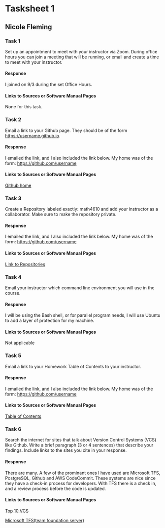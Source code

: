 # Tasksheet 1
## Nicole Fleming

### Task 1
Set up an appointment to meet with your instructor via Zoom. During office hours you can 
join a meeting that will be running, or email and create a time to meet with your instructor.

#### Response
I joined on 9/3 during the set Office Hours.
#### Links to Sources or Software Manual Pages
None for this task.

### Task 2
Email a link to your Github page. They should be of the form https://username.github.io.

#### Response 
 I emailed the link, and I also included the link below. My home was of the form: https://github.com/username
#### Links to Sources or Software Manual Pages
[Github home](https://github.com/nicoleefleming)

### Task 3
Create a Repository labeled exactly: math4610 and add your instructor as a collaborator. Make sure to make the repository private.
#### Response 
 I emailed the link, and I also included the link below. My home was of the form: https://github.com/username
#### Links to Sources or Software Manual Pages
[Link to Repositories](https://github.com/nicoleefleming?tab=repositories)

### Task 4
Email your instructor which command line environment you will use in the course.
#### Response 
I will be using the Bash shell, or for parallel program needs, I will use Ubuntu to add a layer of protection for my machine.
#### Links to Sources or Software Manual Pages
Not applicable

### Task 5
Email a link to your Homework Table of Contents to your instructor. 
#### Response 
I emailed the link, and I also included the link below. My home was of the form: https://github.com/username
#### Links to Sources or Software Manual Pages
[Table of Contents](https://github.com/nicoleefleming/math4610/blob/master/TableofContents.md)

### Task 6
Search the internet for sites that talk about Version Control Systems (VCS) like Github. 
Write a brief paragraph (3 or 4 sentences) that describe your findings. Include links to the sites you cite in your response.
#### Response 
There are many. A few of the prominant ones I have used are Microsoft TFS, PostgreSQL, Github and AWS CodeCommit. 
These systems are nice since they have a check-in process for developers. With TFS there is a check in, and a review process before the code is updated.
#### Links to Sources or Software Manual Pages
[Top 10 VCS](https://hackernoon.com/top-10-version-control-systems-4d314cf7adea)

[Microsoft TFS(team foundation server)](https://azure.microsoft.com/en-us/services/devops/server/)
